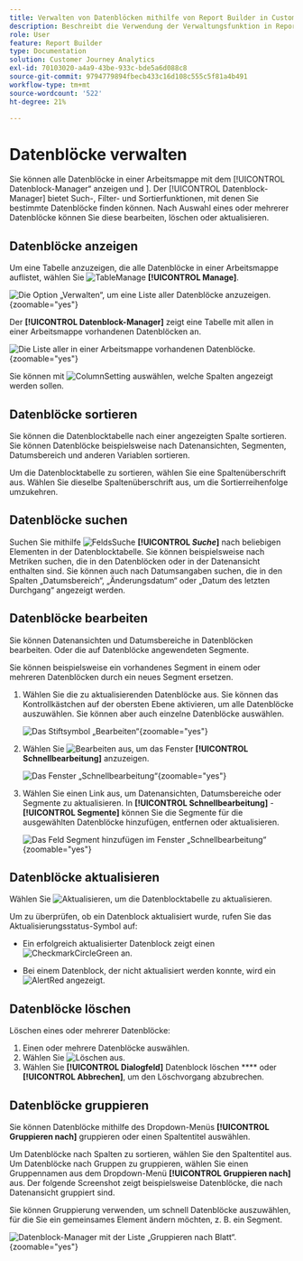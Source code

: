 ```yaml
---
title: Verwalten von Datenblöcken mithilfe von Report Builder in Customer Journey Analytics
description: Beschreibt die Verwendung der Verwaltungsfunktion in Report Builder
role: User
feature: Report Builder
type: Documentation
solution: Customer Journey Analytics
exl-id: 70103020-a4a9-43be-933c-bde5a6d088c8
source-git-commit: 9794779894fbecb433c16d108c555c5f81a4b491
workflow-type: tm+mt
source-wordcount: '522'
ht-degree: 21%

---
```


# Datenblöcke verwalten

Sie können alle Datenblöcke in einer Arbeitsmappe mit dem [!UICONTROL Datenblock-Manager“ anzeigen und ]. Der [!UICONTROL Datenblock-Manager] bietet Such-, Filter- und Sortierfunktionen, mit denen Sie bestimmte Datenblöcke finden können. Nach Auswahl eines oder mehrerer Datenblöcke können Sie diese bearbeiten, löschen oder aktualisieren.

## Datenblöcke anzeigen

Um eine Tabelle anzuzeigen, die alle Datenblöcke in einer Arbeitsmappe auflistet, wählen Sie ![TableManage](/help/assets/icons/TableManage.svg) **[!UICONTROL Manage]**.

![Die Option „Verwalten“, um eine Liste aller Datenblöcke anzuzeigen.](./assets/image53.png){zoomable="yes"}

Der **[!UICONTROL Datenblock-Manager]** zeigt eine Tabelle mit allen in einer Arbeitsmappe vorhandenen Datenblöcken an.

![Die Liste aller in einer Arbeitsmappe vorhandenen Datenblöcke.](./assets/image52.png){zoomable="yes"}

Sie können mit ![ColumnSetting](/help/assets/icons/ColumnSetting.svg) auswählen, welche Spalten angezeigt werden sollen.

## Datenblöcke sortieren

Sie können die Datenblocktabelle nach einer angezeigten Spalte sortieren. Sie können Datenblöcke beispielsweise nach Datenansichten, Segmenten, Datumsbereich und anderen Variablen sortieren.

Um die Datenblocktabelle zu sortieren, wählen Sie eine Spaltenüberschrift aus. Wählen Sie dieselbe Spaltenüberschrift aus, um die Sortierreihenfolge umzukehren.


## Datenblöcke suchen

Suchen Sie mithilfe ![ Felds ](/help/assets/icons/Search.svg)Suche **[!UICONTROL _Suche_]** nach beliebigen Elementen in der Datenblocktabelle. Sie können beispielsweise nach Metriken suchen, die in den Datenblöcken oder in der Datenansicht enthalten sind. Sie können auch nach Datumsangaben suchen, die in den Spalten „Datumsbereich“, „Änderungsdatum“ oder „Datum des letzten Durchgang“ angezeigt werden.


## Datenblöcke bearbeiten

Sie können Datenansichten und Datumsbereiche in Datenblöcken bearbeiten. Oder die auf Datenblöcke angewendeten Segmente.

Sie können beispielsweise ein vorhandenes Segment in einem oder mehreren Datenblöcken durch ein neues Segment ersetzen.

1. Wählen Sie die zu aktualisierenden Datenblöcke aus. Sie können das Kontrollkästchen auf der obersten Ebene aktivieren, um alle Datenblöcke auszuwählen. Sie können aber auch einzelne Datenblöcke auswählen.

   ![Das Stiftsymbol „Bearbeiten“](./assets/image56.png){zoomable="yes"}

1. Wählen Sie ![Bearbeiten](/help/assets/icons/Edit.svg) aus, um das Fenster **[!UICONTROL Schnellbearbeitung]** anzuzeigen.

   ![Das Fenster „Schnellbearbeitung“](./assets/image58.png){zoomable="yes"}

1. Wählen Sie einen Link aus, um Datenansichten, Datumsbereiche oder Segmente zu aktualisieren. In **[!UICONTROL Schnellbearbeitung]** - **[!UICONTROL Segmente]** können Sie die Segmente für die ausgewählten Datenblöcke hinzufügen, entfernen oder aktualisieren.

   ![Das Feld Segment hinzufügen im Fenster „Schnellbearbeitung“](./assets/image59.png){zoomable="yes"}

## Datenblöcke aktualisieren

Wählen Sie ![Aktualisieren](/help/assets/icons/Refresh.svg), um die Datenblocktabelle zu aktualisieren.

Um zu überprüfen, ob ein Datenblock aktualisiert wurde, rufen Sie das Aktualisierungsstatus-Symbol auf:

- Ein erfolgreich aktualisierter Datenblock zeigt einen ![CheckmarkCircleGreen](/help/assets/icons/CheckmarkCircleGreen.svg) an.

- Bei einem Datenblock, der nicht aktualisiert werden konnte, wird ein ![AlertRed](/help/assets/icons/AlertRed.svg) angezeigt.


## Datenblöcke löschen

Löschen eines oder mehrerer Datenblöcke:

1. Einen oder mehrere Datenblöcke auswählen.
1. Wählen Sie ![Löschen](/help/assets/icons/Delete.svg) aus.
1. Wählen Sie **[!UICONTROL Dialogfeld]** Datenblock löschen **** oder **[!UICONTROL Abbrechen]**, um den Löschvorgang abzubrechen.

## Datenblöcke gruppieren

Sie können Datenblöcke mithilfe des Dropdown-Menüs **[!UICONTROL Gruppieren nach]** gruppieren oder einen Spaltentitel auswählen.

Um Datenblöcke nach Spalten zu sortieren, wählen Sie den Spaltentitel aus. Um Datenblöcke nach Gruppen zu gruppieren, wählen Sie einen Gruppennamen aus dem Dropdown-Menü **[!UICONTROL Gruppieren nach]** aus. Der folgende Screenshot zeigt beispielsweise Datenblöcke, die nach Datenansicht gruppiert sind.

Sie können Gruppierung verwenden, um schnell Datenblöcke auszuwählen, für die Sie ein gemeinsames Element ändern möchten, z. B. ein Segment.

![Datenblock-Manager mit der Liste „Gruppieren nach Blatt“.](./assets/group-data-blocks.png){zoomable="yes"}

